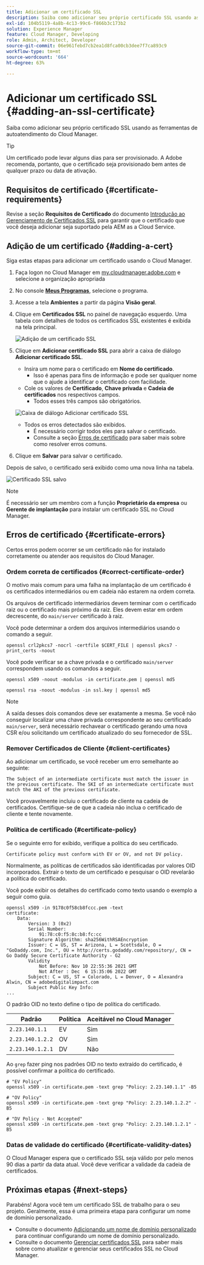 ```yaml
---
title: Adicionar um certificado SSL
description: Saiba como adicionar seu próprio certificado SSL usando as ferramentas de autoatendimento do Cloud Manager.
exl-id: 104b5119-4a8b-4c13-99c6-f866b3c173b2
solution: Experience Manager
feature: Cloud Manager, Developing
role: Admin, Architect, Developer
source-git-commit: 06e961febd7cb2ea1d8fca00cb3dee7f7ca893c9
workflow-type: tm+mt
source-wordcount: '664'
ht-degree: 63%

---
```



# Adicionar um certificado SSL {#adding-an-ssl-certificate}

Saiba como adicionar seu próprio certificado SSL usando as ferramentas de autoatendimento do Cloud Manager.

>[!TIP]
>
>Um certificado pode levar alguns dias para ser provisionado. A Adobe recomenda, portanto, que o certificado seja provisionado bem antes de qualquer prazo ou data de ativação.

## Requisitos de certificado {#certificate-requirements}

Revise a seção **Requisitos de Certificado** do documento [Introdução ao Gerenciamento de Certificados SSL](/help/implementing/cloud-manager/managing-ssl-certifications/introduction.md#requirements) para garantir que o certificado que você deseja adicionar seja suportado pela AEM as a Cloud Service.

## Adição de um certificado {#adding-a-cert}

Siga estas etapas para adicionar um certificado usando o Cloud Manager.

1. Faça logon no Cloud Manager em [my.cloudmanager.adobe.com](https://my.cloudmanager.adobe.com/) e selecione a organização apropriada

1. No console **[Meus Programas](/help/implementing/cloud-manager/navigation.md#my-programs)**, selecione o programa.

1. Acesse a tela **Ambientes** a partir da página **Visão geral**.

1. Clique em **Certificados SSL** no painel de navegação esquerdo. Uma tabela com detalhes de todos os certificados SSL existentes é exibida na tela principal.

   ![Adição de um certificado SSL](/help/implementing/cloud-manager/assets/ssl/ssl-cert-1.png)

1. Clique em **Adicionar certificado SSL** para abrir a caixa de diálogo **Adicionar certificado SSL**.

   * Insira um nome para o certificado em **Nome do certificado**.
      * Isso é apenas para fins de informação e pode ser qualquer nome que o ajude a identificar o certificado com facilidade.
   * Cole os valores de **Certificado**, **Chave privada** e **Cadeia de certificados** nos respectivos campos.
      * Todos esses três campos são obrigatórios.

   ![Caixa de diálogo Adicionar certificado SSL](/help/implementing/cloud-manager/assets/ssl/ssl-cert-02.png)

   * Todos os erros detectados são exibidos.
      * É necessário corrigir todos eles para salvar o certificado.
      * Consulte a seção [Erros de certificado](#certificate-errors) para saber mais sobre como resolver erros comuns.

1. Clique em **Salvar** para salvar o certificado.

Depois de salvo, o certificado será exibido como uma nova linha na tabela.

![Certificado SSL salvo](/help/implementing/cloud-manager/assets/ssl/ssl-cert-3.png)

>[!NOTE]
>
>É necessário ser um membro com a função **Proprietário da empresa** ou **Gerente de implantação** para instalar um certificado SSL no Cloud Manager.

## Erros de certificado {#certificate-errors}

Certos erros podem ocorrer se um certificado não for instalado corretamente ou atender aos requisitos do Cloud Manager.

### Ordem correta de certificados {#correct-certificate-order}

O motivo mais comum para uma falha na implantação de um certificado é os certificados intermediários ou em cadeia não estarem na ordem correta.

Os arquivos de certificado intermediários devem terminar com o certificado raiz ou o certificado mais próximo da raiz. Eles devem estar em ordem decrescente, do `main/server` certificado à raiz.

Você pode determinar a ordem dos arquivos intermediários usando o comando a seguir.

```shell
openssl crl2pkcs7 -nocrl -certfile $CERT_FILE | openssl pkcs7 -print_certs -noout
```

Você pode verificar se a chave privada e o certificado `main/server` correspondem usando os comandos a seguir.

```shell
openssl x509 -noout -modulus -in certificate.pem | openssl md5
```

```shell
openssl rsa -noout -modulus -in ssl.key | openssl md5
```

>[!NOTE]
>
>A saída desses dois comandos deve ser exatamente a mesma. Se você não conseguir localizar uma chave privada correspondente ao seu certificado `main/server`, será necessário rechavear o certificado gerando uma nova CSR e/ou solicitando um certificado atualizado do seu fornecedor de SSL.

### Remover Certificados de Cliente {#client-certificates}

Ao adicionar um certificado, se você receber um erro semelhante ao seguinte:

```text
The Subject of an intermediate certificate must match the issuer in the previous certificate. The SKI of an intermediate certificate must match the AKI of the previous certificate.
```

Você provavelmente incluiu o certificado de cliente na cadeia de certificados. Certifique-se de que a cadeia não inclua o certificado de cliente e tente novamente.

### Política de certificado {#certificate-policy}

Se o seguinte erro for exibido, verifique a política do seu certificado.

```text
Certificate policy must conform with EV or OV, and not DV policy.
```

Normalmente, as políticas de certificados são identificadas por valores OID incorporados. Extrair o texto de um certificado e pesquisar o OID revelarão a política do certificado.

Você pode exibir os detalhes do certificado como texto usando o exemplo a seguir como guia.

```text
openssl x509 -in 9178c0f58cb8fccc.pem -text
certificate:
    Data:
        Version: 3 (0x2)
        Serial Number:
            91:78:c0:f5:8c:b8:fc:cc
        Signature Algorithm: sha256WithRSAEncryption
        Issuer: C = US, ST = Arizona, L = Scottsdale, O = "GoDaddy.com, Inc.", OU = http://certs.godaddy.com/repository/, CN = Go Daddy Secure Certificate Authority - G2
        Validity
            Not Before: Nov 10 22:55:36 2021 GMT
            Not After : Dec  6 15:35:06 2022 GMT
        Subject: C = US, ST = Colorado, L = Denver, O = Alexandra Alwin, CN = adobedigitalimpact.com
        Subject Public Key Info:
...
```

O padrão OID no texto define o tipo de política do certificado.

| Padrão | Política | Aceitável no Cloud Manager |
|---|---|---|
| `2.23.140.1.1` | EV | Sim |
| `2.23.140.1.2.2` | OV | Sim |
| `2.23.140.1.2.1` | DV | Não |

Ao `grep` fazer ping nos padrões OID no texto extraído do certificado, é possível confirmar a política do certificado.

```shell
# "EV Policy"
openssl x509 -in certificate.pem -text grep "Policy: 2.23.140.1.1" -B5

# "OV Policy"
openssl x509 -in certificate.pem -text grep "Policy: 2.23.140.1.2.2" -B5

# "DV Policy - Not Accepted"
openssl x509 -in certificate.pem -text grep "Policy: 2.23.140.1.2.1" -B5
```

### Datas de validade do certificado {#certificate-validity-dates}

O Cloud Manager espera que o certificado SSL seja válido por pelo menos 90 dias a partir da data atual. Você deve verificar a validade da cadeia de certificados.

## Próximas etapas {#next-steps}

Parabéns! Agora você tem um certificado SSL de trabalho para o seu projeto. Geralmente, essa é uma primeira etapa para configurar um nome de domínio personalizado.

* Consulte o documento [Adicionando um nome de domínio personalizado](/help/implementing/cloud-manager/custom-domain-names/add-custom-domain-name.md) para continuar configurando um nome de domínio personalizado.
* Consulte o documento [Gerenciar certificados SSL](/help/implementing/cloud-manager/managing-ssl-certifications/managing-certificates.md) para saber mais sobre como atualizar e gerenciar seus certificados SSL no Cloud Manager.
